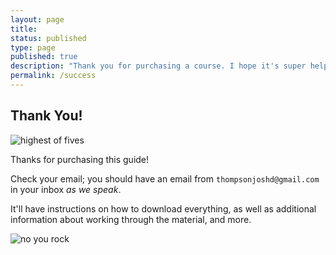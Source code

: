```yaml
---
layout: page
title: 
status: published
type: page
published: true
description: "Thank you for purchasing a course. I hope it's super helpful to you!"
permalink: /success
---
```


##  Thank You!

![highest of fives](http://giphygifs.s3.amazonaws.com/media/QN6NnhbgfOpoI/giphy.gif)

Thanks for purchasing this guide!

Check your email; you should have an email from `thompsonjoshd@gmail.com` in your inbox _as we speak_. 

It'll have instructions on how to download everything, as well as additional information about working through the material, and more.

![no you rock](https://media.giphy.com/media/wFOC9RazP97i0/giphy.gif)